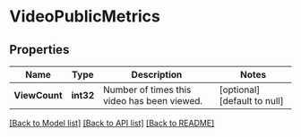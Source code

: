 # VideoPublicMetrics

## Properties
Name | Type | Description | Notes
------------ | ------------- | ------------- | -------------
**ViewCount** | **int32** | Number of times this video has been viewed. | [optional] [default to null]

[[Back to Model list]](../README.md#documentation-for-models) [[Back to API list]](../README.md#documentation-for-api-endpoints) [[Back to README]](../README.md)

